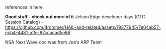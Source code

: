 references in here

**Good stuff - check out more of it** Jetson Edge developer days (GTC Session Catalog) -  
https://github.com/ifrommer/HAIL-and-related/assets/19377945/7e04ab57-ecb4-4481-affe-87ccacad5e86

NSA Next Wave doc was from Joe's ARP Team

